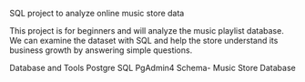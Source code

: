 SQL project to analyze online music store data

This project is for beginners and will  analyze the music playlist database. We can examine the dataset with SQL and help the store understand its business growth by answering simple questions.

Database and Tools
Postgre SQL
PgAdmin4
Schema- Music Store Database
